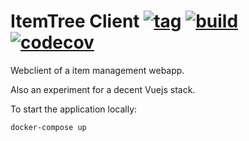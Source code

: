# ItemTree Client [![tag](https://img.shields.io/github/tag/namelivia/itemtree-client.svg)](https://github.com/namelivia/itemtree-client/releases) [![build](https://github.com/namelivia/itemtree-client/workflows/build/badge.svg)](https://github.com/namelivia/itemtree-client/actions?query=workflow%3ABuild) [![codecov](https://codecov.io/gh/namelivia/itemtree-client/branch/master/graph/badge.svg)](https://codecov.io/gh/namelivia/itemtree-client)
Webclient of a item management webapp.

Also an experiment for a decent Vuejs stack.

To start the application locally:

```
docker-compose up
```
